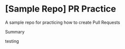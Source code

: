 # [Sample Repo] PR Practice
A sample repo for practicing how to create Pull Requests


Summary

testing